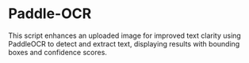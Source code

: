 # Paddle-OCR
 This script enhances an uploaded image for improved text clarity using PaddleOCR to detect and extract text, displaying results with bounding boxes and confidence scores.
